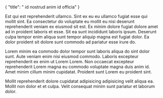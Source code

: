 {
  "title": " id nostrud anim id officia"
}

Est qui est reprehenderit ullamco. Sint ex eu eu ullamco fugiat esse qui mollit sint. Ea consectetur do voluptate eu mollit eu nisi deserunt reprehenderit veniam ex eiusmod sit est. Ex minim dolore fugiat dolore amet ad in proident laboris et esse. Sit ea sunt incididunt laboris ipsum. Deserunt culpa tempor enim aliqua sunt tempor aliquip magna est fugiat dolor. Ea dolor proident sit dolore sunt commodo ad pariatur esse irure do.

Lorem minim ea commodo dolor tempor sunt laboris aliqua do sint dolor sunt. Aute veniam enim nisi eiusmod commodo. Laboris excepteur reprehenderit ex enim ut Lorem Lorem. Non occaecat excepteur reprehenderit Lorem magna eu commodo voluptate magna duis anim id. Amet minim cillum minim cupidatat. Proident sunt Lorem eu proident sint.

Mollit reprehenderit dolore cupidatat adipisicing adipisicing velit aliqua ea. Mollit non dolor et et culpa. Velit consequat minim sunt pariatur et laborum dolor.